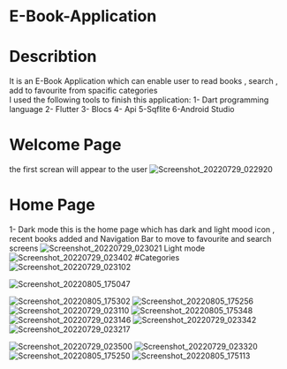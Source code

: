 # E-Book-Application
# Describtion
It is an E-Book Application which can enable user to read books , search , add to favourite from spacific categories  
I used the following tools to finish this application:
1- Dart programming language
2- Flutter
3- Blocs
4- Api
5-Sqflite
6-Android Studio
# Welcome Page
the first screan will appear to the user
![Screenshot_20220729_022920](https://user-images.githubusercontent.com/105160104/183111364-9a54ea45-0335-4480-9884-202b508148d2.png)
# Home Page 
1- Dark mode
this is the home page which has dark and light mood icon , recent books added and Navigation Bar to move to favourite and search screens
![Screenshot_20220729_023021](https://user-images.githubusercontent.com/105160104/183110634-111a7791-2d1c-4a69-ac58-e9e9ffa64584.png)
Light mode
![Screenshot_20220729_023402](https://user-images.githubusercontent.com/105160104/183111459-dca7a592-4d95-4ce2-b3a7-adf2acefd742.png)
#Categories
![Screenshot_20220729_023102](https://user-images.githubusercontent.com/105160104/183111621-132a85f7-3f2f-4f3b-ae22-fcfa04148a51.png)

![Screenshot_20220805_175047](https://user-images.githubusercontent.com/105160104/183253184-7dfcd4ea-c792-4a7a-b59a-0c2ed9431dd6.png)

![Screenshot_20220805_175302](https://user-images.githubusercontent.com/105160104/183253201-f01fed3f-b61a-422c-a9ae-91933e65e2a5.png)
![Screenshot_20220805_175256](https://user-images.githubusercontent.com/105160104/183253216-b7c4ee40-f610-4c11-81b4-72b562155727.png)
![Screenshot_20220729_023110](https://user-images.githubusercontent.com/105160104/183253220-f5ffe795-3888-4460-860a-5a67a925e1b6.png)
![Screenshot_20220805_175348](https://user-images.githubusercontent.com/105160104/183253241-10aec060-170f-410c-81b3-d5e49ef26a3b.png)
![Screenshot_20220729_023146](https://user-images.githubusercontent.com/105160104/183253249-54045db4-330f-4c6e-93fb-673a2bb3f2aa.png)
![Screenshot_20220729_023342](https://user-images.githubusercontent.com/105160104/183253258-7bdc11f8-734f-4d34-b85a-9f15d051aae7.png)
![Screenshot_20220729_023217](https://user-images.githubusercontent.com/105160104/183253267-68fa0a30-0dbc-43f2-b8ba-8fdf70c81ebb.png)

![Screenshot_20220729_023500](https://user-images.githubusercontent.com/105160104/183253460-3acfe8e9-1239-4664-90f2-30ec462b8068.png)
![Screenshot_20220729_023320](https://user-images.githubusercontent.com/105160104/183253471-b0ea7cf9-d60a-44c0-b6a1-1d0f5f1980a2.png)
![Screenshot_20220805_175250](https://user-images.githubusercontent.com/105160104/183253479-07822359-8d7d-406c-ab85-97476d9a344d.png)
![Screenshot_20220805_175113](https://user-images.githubusercontent.com/105160104/183253510-f3e93189-1219-45e6-b505-ebc87c8074b0.png)

